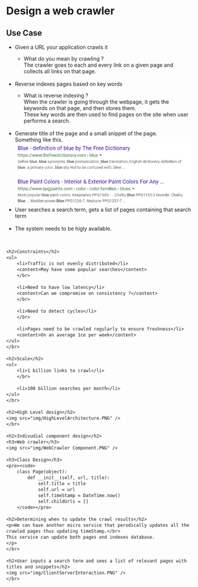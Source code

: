 <h1>Design a web crawler</h1>

<h2>Use Case</h2>
<ul>
<li>Given a URL your application crawls it</li>
<ul>
<li>What do you mean by crawling ?</li>
<content> The crawler goes to each and every link on a given page and collects all links on that page. </content>
</ul>
</br>

<li>Reverse indexes pages based on key words</li>
<ul>
<li> What is reverse indexing ?</li>
<content>
When the crawler is going through the webpage, it gets the keywords on that page, and then stores them.</br>
These key words are then used to find pages on the site when user performs a search.
</content>
</ul>
</br>

<li>Generate title of the page and a small snippet of the page.</li>
<content>
Something like this.</br>
<img src="img/TitleAndSnippet.PNG" />
</content>
</br>

<li>User searches a search term, gets a list of pages containing that search term</li>
</br>

<li>The system needs to be higly available.</li>
</ul>
</br>

    <h2>Constraints</h2>
    <ul>
        <li>Traffic is not evenly distributed</li>
        <content>May have some popular searches</content>
        </br>

        <li>Need to have low latency</li>
        <content>Can we compromise on consistency ?</content>
        </br>

        <li>Need to detect cycles</li>
        </br>

        <li>Pages need to be crawled regularly to ensure freshness</li>
        <content>On an average 1ce per week</content>
    </ul>
    </br>

    <h2>Scale</h2>
    <ul>
        <li>1 billion links to crawl</li>
        </br>

        <li>100 billion searches per month</li>
    </ul>
    </br>

    <h2>High Level design</h2>
    <img src="img/HighLevelArchitecture.PNG" />
    </br>

    <h2>Indivudial component design</h2>
    <h3>Web crawler</h3>
    <img src="img/WebCrawler Component.PNG" />

    <h3>Class Design</h3>
    <pre><code>
        class Page(object):
            def __init__(self, url, title):
                self.title = title
                self.url = url
                self.timeStamp = DateTime.now()
                self.childUrls = []
        </code></pre>

    <h2>Determining when to update the crawl results</h2>
    <p>We can have another micro service that perodically updates all the crawled pages thus updating timeStamp.</br>
    This service can update both pages and indexes database.
    </p>
    </br>

    <h2>User inputs a search term and sees a list of relevant pages with titles and snippets</h2>
    <img src="img/ClientServerInteraction.PNG" />
    </br>
